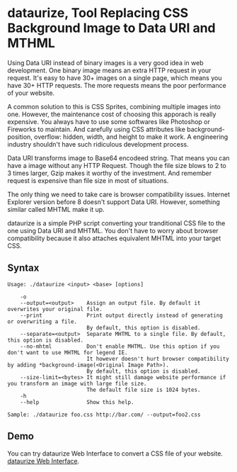 dataurize, Tool Replacing CSS Background Image to Data URI and MTHML 
=====================================================================

Using Data URI instead of binary images is a very good idea in web development.
One binary image means an extra HTTP request in your request.
It's easy to have 30+ images on a single page, which means you have 30+ HTTP requests.
The more requests means the poor performance of your website. 

A common solution to this is CSS Sprites, combining multiple images into one.
However, the maintenance cost of choosing this apporach is really expensive. 
You always have to use some softwares like Photoshop or Fireworks to maintain.
And carefully using CSS attributes like background-position, overflow: hidden, width, and height to make it work.
A engineering industry shouldn't have such ridiculous development process.

Data URI transforms image to Base64 encodeed string.
That means you can have a image without any HTTP Request.
Though the file size blows to 2 to 3 times larger, Gzip makes it worthy of the investment.
And remember request is expensive than file size in most of situations.

The only thing we need to take care is browser compatibility issues.
Internet Explorer version before 8 doesn't support Data URI.
However, something similar called MHTML make it up.

dataurize is a simple PHP script converting your tranditional CSS file to 
the one using Data URI and MHTML.  You don't have to worry about browser compatibility
because it also attaches equivalent MHTML into your target CSS.

Syntax
------

    Usage: ./dataurize <input> <base> [options]

        -o
        --output=<output>    Assign an output file. By default it overwrites your original file.
        --print              Print output directly instead of generating or overwriting a file.
                             By default, this option is disabled.
        --separate=<output>  Separate MHTML to a single file. By default, this option is disabled.
        --no-mhtml           Don't enable MHTML. Use this option if you don't want to use MHTML for legend IE.
                             It however doesn't hurt browser compatibility by adding *background-image(<Original Image Path>).
                             By default, this option is disabled.
        --size-limit=<bytes> It might still damage website performance if you transform an image with large file size.
                             The default file size is 1024 bytes.
        -h
        --help               Show this help.

    Sample: ./dataurize foo.css http://bar.com/ --output=foo2.css

Demo
----

You can try dataurize Web Interface to convert a CSS file of your website. [dataurize Web Interface](http://josephj.com/lab/dataurize/web/demo.php).
